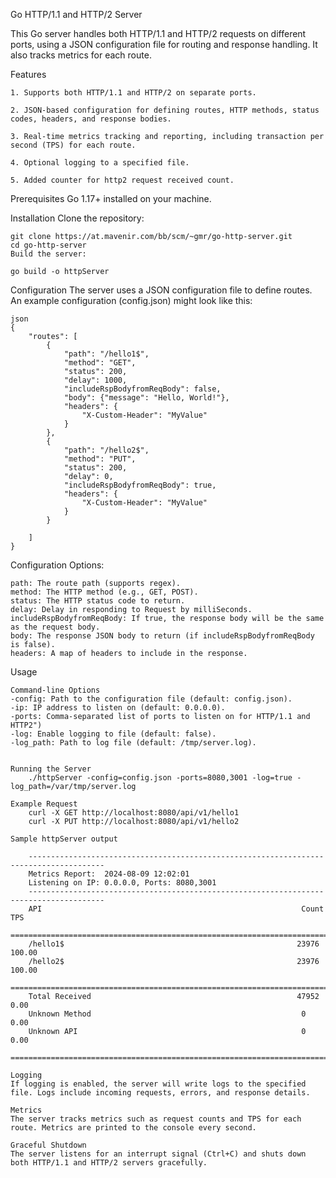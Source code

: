 Go HTTP/1.1 and HTTP/2 Server

This Go server handles both HTTP/1.1 and HTTP/2 requests on different ports, using a JSON configuration file for routing and response handling. It also tracks metrics for each route.

Features

	1. Supports both HTTP/1.1 and HTTP/2 on separate ports.

	2. JSON-based configuration for defining routes, HTTP methods, status codes, headers, and response bodies.

	3. Real-time metrics tracking and reporting, including transaction per second (TPS) for each route.

	4. Optional logging to a specified file.

	5. Added counter for http2 request received count.


Prerequisites
	Go 1.17+ installed on your machine.

Installation
	Clone the repository:

	git clone https://at.mavenir.com/bb/scm/~gmr/go-http-server.git
	cd go-http-server
	Build the server:

	go build -o httpServer


Configuration
	The server uses a JSON configuration file to define routes. An example configuration (config.json) might look like this:

	json
	{
		"routes": [
			{
				"path": "/hello1$",
				"method": "GET",
				"status": 200,
				"delay": 1000,
				"includeRspBodyfromReqBody": false,  
				"body": {"message": "Hello, World!"},
				"headers": {
					"X-Custom-Header": "MyValue"
				}
			},
			{
				"path": "/hello2$",
				"method": "PUT",
				"status": 200,
				"delay": 0,
				"includeRspBodyfromReqBody": true,  
				"headers": {
					"X-Custom-Header": "MyValue"
				}
			}

		]
	}


Configuration Options:

	path: The route path (supports regex).
	method: The HTTP method (e.g., GET, POST).
	status: The HTTP status code to return.
	delay: Delay in responding to Request by milliSeconds.
	includeRspBodyfromReqBody: If true, the response body will be the same as the request body.
	body: The response JSON body to return (if includeRspBodyfromReqBody is false).
	headers: A map of headers to include in the response.


Usage

	Command-line Options
	-config: Path to the configuration file (default: config.json).
	-ip: IP address to listen on (default: 0.0.0.0).
	-ports: Comma-separated list of ports to listen on for HTTP/1.1 and HTTP2")
	-log: Enable logging to file (default: false).
	-log_path: Path to log file (default: /tmp/server.log).


	Running the Server
		./httpServer -config=config.json -ports=8080,3001 -log=true -log_path=/var/tmp/server.log

	Example Request
		curl -X GET http://localhost:8080/api/v1/hello1
		curl -X PUT http://localhost:8080/api/v1/hello2

	Sample httpServer output

		---------------------------------------------------------------------------------------
		Metrics Report:  2024-08-09 12:02:01
		Listening on IP: 0.0.0.0, Ports: 8080,3001
		---------------------------------------------------------------------------------------
		API                                                          Count           TPS        
		=======================================================================================
		/hello1$                                                   	23976           100.00       
		/hello2$                                             		23976           100.00       
		=======================================================================================
		Total Received                                              47952            0.00       
		Unknown Method                                               0               0.00       
		Unknown API                                                  0               0.00       
		=======================================================================================

	Logging
	If logging is enabled, the server will write logs to the specified file. Logs include incoming requests, errors, and response details.

	Metrics
	The server tracks metrics such as request counts and TPS for each route. Metrics are printed to the console every second.

	Graceful Shutdown
	The server listens for an interrupt signal (Ctrl+C) and shuts down both HTTP/1.1 and HTTP/2 servers gracefully.


